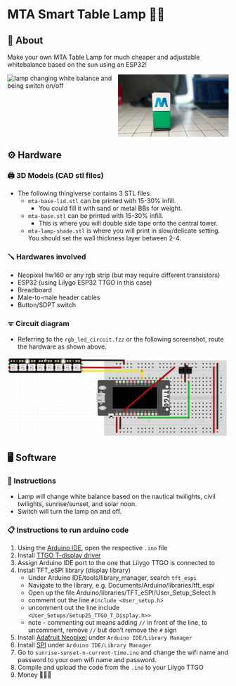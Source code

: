 # MTA Smart Table Lamp 🚊🏮
## 🚀 About
Make your own MTA Table Lamp for much cheaper and adjustable whitebalance based on the sun using an ESP32!
<div style="display: flex;">
    <img src="media/demo.gif" alt="lamp changing white balance and being switch on/off" width=50% />
    <img src="media/2.jpg" alt="lamp from front" width=50% />
</div>

## ⚙️ Hardware
### 🖨️ 3D Models (CAD stl files)
- The following thingiverse contains 3 STL files.
    - ``mta-base-lid.stl`` can be printed with 15-30% infill. 
        - You could fill it with sand or metal BBs for weight. 
	- ``mta-base.stl`` can be printed with 15-30% infill. 
        - This is where you will double side tape onto the central tower.
	- ``mta-lamp-shade.stl`` is where you will print in slow/delicate setting. You should set the wall thickness layer between 2-4.

### 🪛 Hardwares involved
- Neopixel hw160 or any rgb strip (but may require different transistors)
- ESP32 (using Lilygo ESP32 TTGO in this case)
- Breadboard
- Male-to-male header cables
- Button/SDPT switch

### ᯤ Circuit diagram
- Referring to the ``rgb_led_circuit.fzz`` or the following screenshot, route the hardware as shown above.
<img src="media/circuits.png" alt="circuit" width="1000" />

## 🖥️ Software
### 📝 Instructions
- Lamp will change white balance based on the nautical twilights, civil twilights, sunrise/sunset, and solar noon. 
- Switch will turn the lamp on and off.

### 📋 Instructions to run arduino code
1) Using the [Arduino IDE](https://www.arduino.cc/en/software), open the respective ``.ino`` file
2) Install [TTGO T-display driver](https://github.com/Xinyuan-LilyGO/TTGO-T-Display)
3) Assign Arduino IDE port to the one that Lilygo TTGO is connected to
4) Install TFT_eSPI library (display library)
	- Under Arduino IDE/tools/library_manager, search ``tft_espi``
	- Navigate to the library, e.g. Documents/Arduino/libraries/tft_espi
	- Open up the file Arduino/libraries/TFT_eSPI/User_Setup_Select.h
	- comment out the line ``#include <User_setup.h>``
	- uncomment out the line include ``<User_Setups/Setup25_TTGO_T_Display.h>>``
	- note - commenting out means adding ``//`` in front of the line, to uncomment, remove ``//`` but don’t remove the ``#`` sign
5) Install [Adafruit Neopixel](https://github.com/adafruit/Adafruit_NeoPixel) under ``Arduino IDE/Library Manager``
6) Install [SPI](https://docs.arduino.cc/language-reference/en/functions/communication/SPI/) under ``Arduino IDE/Library Manager``
7) Go to ``sunrise-sunset-n-current-time.ino`` and change the wifi name and password to your own wifi name and password.
8) Compile and upload the code from the ``.ino`` to your Lilygo TTGO
9) Money 💸💸💸
